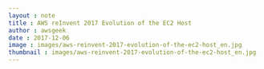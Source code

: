 ```yaml
---
layout : note
title : AWS reInvent 2017 Evolution of the EC2 Host
author : awsgeek
date : 2017-12-06
image : images/aws-reinvent-2017-evolution-of-the-ec2-host_en.jpg
thumbnail : images/aws-reinvent-2017-evolution-of-the-ec2-host_en.jpg
---
```


